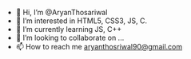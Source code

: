 - 👋 Hi, I’m @AryanThosariwal
- 👀 I’m interested in HTML5, CSS3, JS, C.
- 🌱 I’m currently learning JS, C++
- 💞️ I’m looking to collaborate on ...
- 📫 How to reach me aryanthosriwal90@gmail.com

<!---
AryanThosariwal/AryanThosariwal is a ✨ special ✨ repository because its `README.md` (this file) appears on your GitHub profile.
You can click the Preview link to take a look at your changes.
--->
